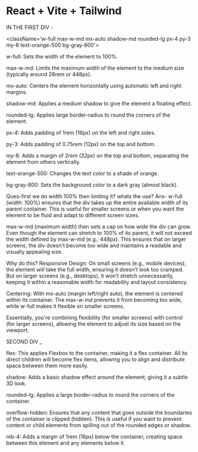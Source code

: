 # React + Vite + Tailwind


IN THE FIRST DIV -

<className='w-full max-w-md mx-auto shadow-md rounded-lg px-4 py-3 my-8 text-orange-500
bg-gray-800'>

w-full: Sets the width of the element to 100%.

max-w-md: Limits the maximum width of the element to the medium size (typically around 28rem or 448px).

mx-auto: Centers the element horizontally using automatic left and right margins.

shadow-md: Applies a medium shadow to give the element a floating effect.

rounded-lg: Applies large border-radius to round the corners of the element.

px-4: Adds padding of 1rem (16px) on the left and right sides.

py-3: Adds padding of 0.75rem (12px) on the top and bottom.

my-8: Adds a margin of 2rem (32px) on the top and bottom, separating the element from others vertically.

text-orange-500: Changes the text color to a shade of orange.

bg-gray-800: Sets the background color to a dark gray (almost black).

Ques-first we do width 100% then limiting it? whats the use?
Ans-
w-full (width: 100%) ensures that the div takes up the entire available width of its parent container. This is useful for smaller screens or when you want the element to be fluid and adapt to different screen sizes.

max-w-md (maximum width) then sets a cap on how wide the div can grow. Even though the element can stretch to 100% of its parent, it will not exceed the width defined by max-w-md (e.g., 448px). This ensures that on larger screens, the div doesn't become too wide and maintains a readable and visually appealing size.

Why do this?
Responsive Design: On small screens (e.g., mobile devices), the element will take the full width, ensuring it doesn't look too cramped. But on larger screens (e.g., desktops), it won’t stretch unnecessarily, keeping it within a reasonable width for readability and layout consistency.

Centering: With mx-auto (margin left/right auto), the element is centered within its container. The max-w-md prevents it from becoming too wide, while w-full makes it flexible on smaller screens.

Essentially, you're combining flexibility (for smaller screens) with control (for larger screens), allowing the element to adjust its size based on the viewport.


SECOND DIV _

<div className='flex shadow rounded-lg overflow-hidden mb-4'>

flex: This applies Flexbox to the container, making it a flex container. All its direct children will become flex items, allowing you to align and distribute space between them more easily.

shadow: Adds a basic shadow effect around the element, giving it a subtle 3D look.

rounded-lg: Applies a large border-radius to round the corners of the container.

overflow-hidden: Ensures that any content that goes outside the boundaries of the container is clipped (hidden). This is useful if you want to prevent content or child elements from spilling out of the rounded edges or shadow.

mb-4: Adds a margin of 1rem (16px) below the container, creating space between this element and any elements below it.

